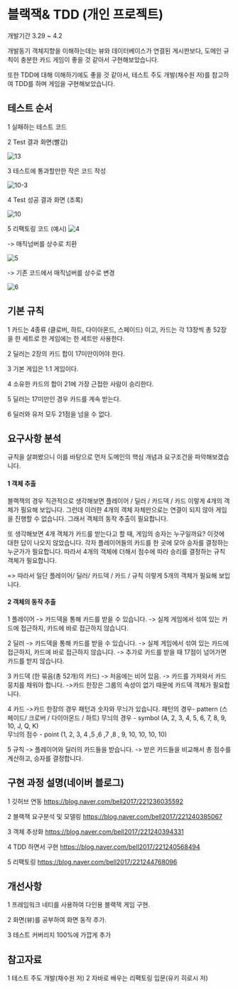 <h1>블랙잭& TDD (개인 프로젝트)</h1>

개발기간
3.29 ~ 4.2

개발동기 
객체지향을 이해하는데는 뷰와 데이터베이스가 연결된 게시판보다, 도메인 규칙이 충분한 카드 게임이 좋을 것 같아서 구현해보았습니다.

또한 TDD에 대해 이해하기에도 좋을 것 같아서,
테스트 주도 개발(채수원 저)를 참고하여
TDD를 하며 게임을 구현해보았습니다.


<h2>테스트 순서</h2>

1 실패하는 테스트 코드

2 Test 결과 화면(빨강)

![13](https://user-images.githubusercontent.com/32535590/38289628-20b38cca-3812-11e8-92f9-418ff148af21.PNG)


3 테스트에 통과할만한 작은 코드 작성

![10-3](https://user-images.githubusercontent.com/32535590/38289720-93c2ecec-3812-11e8-9f89-b0f0be021423.PNG)


4 Test 성공 결과 화면 (초록)

![10](https://user-images.githubusercontent.com/32535590/38289604-0369b392-3812-11e8-83eb-548a4cc00f65.PNG)


5 리팩토링 코드 (예시)
![4](https://user-images.githubusercontent.com/32535590/38292956-c0ca9f88-3820-11e8-980c-435e7cff21ad.PNG)

-> 매직넘버를 상수로 치환

![5](https://user-images.githubusercontent.com/32535590/38292997-e1d6a26c-3820-11e8-900c-59838a76bd15.PNG)

-> 기존 코드에서 매직넘버를 상수로 변경 

![6](https://user-images.githubusercontent.com/32535590/38292998-e50256f2-3820-11e8-9275-24a756c69d1e.PNG)



<h2>기본 규칙</h2> 

1 카드는 4종류 (클로버, 하트, 다이아몬드, 스페이드) 이고,
   카드는 각 13장씩 총 52장을 한 세트로 한 게임에는 한 세트만 사용한다. 

2 딜러는 2장의 카드 합이 17미만이어야 한다. 

3 기본 게임은 1:1 게임이다. 

4 소유한 카드의 합이 21에 가장 근접한 사람이 승리한다. 

5 딜러는 17미만인 경우 카드를 계속 받는다.  

6 딜러와 유저 모두 21점을 넘을 수 없다. 

<h2>요구사항 분석</h2>

규칙을 살펴봤으니 이를 바탕으로 먼저 도메인의 핵심 개념과 요구조건을 파악해보겠습니다. 


<h4>1 객체 추출 </h4>

블랙잭의 경우 직관적으로 생각해보면 플레이어 / 딜러 / 카드덱 / 카드 이렇게 4개의 객체가 필요해 보입니다.  그런데 이러한 4개의 객체 자체만으로는 연결이 되지 않아 게임을 진행할 수 없습니다. 
그래서 객체의 동작 추출이 필요합니다.


또 생각해보면 4개 객체가 카드를 받는다고 할 때, 게임의 승자는 누구일까요? 
이것에 대한 답이 나오지 않았습니다. 
각자 플레이어들의 카드를 한 곳에 모아 승자를 결정하는 누군가가 필요합니다. 
따라서 4개의 객체에 더해서 점수에 따라 승리를 결정하는 규칙 객체가 필요합니다. 

=> 따라서 일단 플레이어/ 딜러/ 카드덱 / 카드 / 규칙 이렇게 5개의 객체가 필요해 보입니다. 


<h4>2 객체의 동작 추출 </h4>

1 플레이어 
-> 카드덱을 통해 카드를 받을 수 있습니다. 
-> 실제 게임에서 섞여 있는 카드에 접근하지, 카드에 바로 접근하지 않습니다.  


2 딜러 
-> 카드덱을 통해 카드를 받을 수 있습니다. 
-> 실제 게임에서 섞여 있는 카드에 접근하지, 카드에 바로 접근하지 않습니다. 
-> 추가로 카드를 받을 때 17점이 넘어가면 카드를 받지 않습니다. 


3 카드덱 (한 묶음(총 52개)의 카드) 
-> 처음에는 비어 있음. 
-> 카드를 가져와서 카드뭉치를 채워야 합니다. 
->카드 한장은 그룹의 속성이 없기 때문에 카드덱 객체가 필요합니다. 


4 카드 
->카드 한장의 경우 패턴과 숫자와 무늬가 있습니다. 
패턴의 경우- pattern (스페이드/ 크로버 / 다이아몬드 / 하트) 
무늬의 경우 - symbol (A, 2, 3, 4, 5, 6, 7, 8,  9, 10, J,   Q,  K)  
무늬의 점수 - point  (1, 2, 3, 4 ,5 ,6 ,7 ,8 , 9, 10, 10, 10, 10) 


5 규칙 
-> 플레이어와 딜러의 카드들을 받습니다. 
-> 받은 카드들을 비교해서 총 점수를 계산하고, 승자를 결정합니다.


<h2>구현 과정 설명(네이버 블로그)</h2>

1 깃허브 연동 https://blog.naver.com/bell2017/221236035592

2 블랙잭 요구분석 및 모델링 https://blog.naver.com/bell2017/221240385067

3 객체 추상화 https://blog.naver.com/bell2017/221240394331

4 TDD 하면서 구현  https://blog.naver.com/bell2017/221240568494

5 리팩토링   https://blog.naver.com/bell2017/221244768096
 


<h2>개선사항</h2>

1 프레임워크 네티를 사용하여 다인용 블랙잭 게임 구현.

2 화면(뷰)를 공부하여 화면 동작 추가.

3 테스트 커버리지 100%에 가깝게 추가 



<h2>참고자료</h2>

1 테스트 주도 개발(채수원 저)
2 자바로 배우는 리팩토링 입문(유키 히로시 저)
